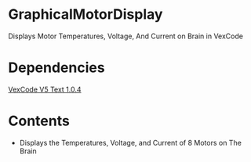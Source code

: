 # GraphicalMotorDisplay
Displays Motor Temperatures, Voltage, And Current on Brain in VexCode

# Dependencies
[VexCode V5 Text 1.0.4](https://www.vexrobotics.com/vexcode-download)

# Contents
* Displays the Temperatures, Voltage, and Current of 8 Motors on The Brain
